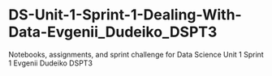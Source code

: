 # DS-Unit-1-Sprint-1-Dealing-With-Data-Evgenii_Dudeiko_DSPT3
Notebooks, assignments, and sprint challenge for Data Science Unit 1 Sprint 1
Evgenii Dudeiko DSPT3
